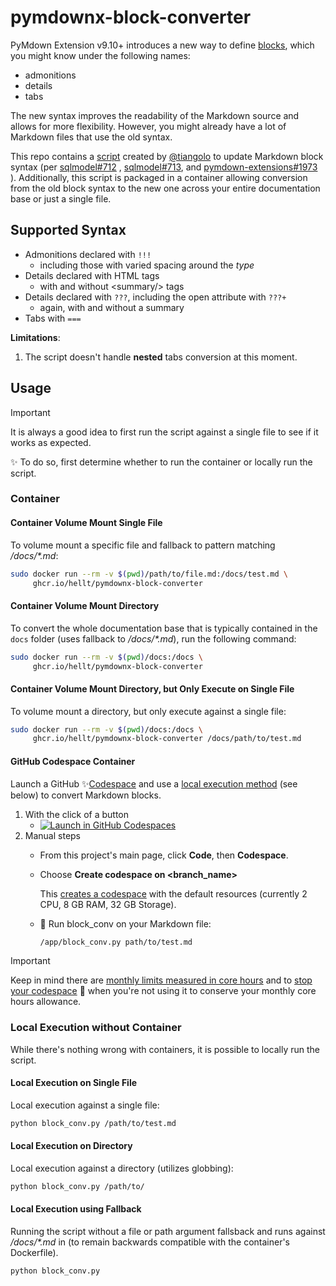 # pymdownx-block-converter

PyMdown Extension v9.10+ introduces a new way to define
[blocks](https://facelessuser.github.io/pymdown-extensions/extensions/blocks/),
which you might know under the following names:

* admonitions
* details
* tabs

The new syntax improves the readability of the Markdown source and allows for
more flexibility. However, you might already have a lot of Markdown files that
use the old syntax.

This repo contains a [script](main.py) created by [@tiangolo](https://github.com/tiangolo)
to update Markdown block syntax (per [sqlmodel#712](https://github.com/fastapi/sqlmodel/pull/712)
, [sqlmodel#713](https://github.com/fastapi/sqlmodel/pull/713), and
[pymdown-extensions#1973](https://github.com/facelessuser/pymdown-extensions/discussions/1973)
). Additionally, this script is packaged in a container allowing conversion from
the old block syntax to the new one across your entire documentation base or
just a single file.

## Supported Syntax

* Admonitions declared with `!!!`
  * including those with varied spacing around the _type_
* Details declared with HTML tags
  * with and without &lt;summary/> tags
* Details declared with `???`, including the open attribute with `???+`
  * again, with and without a summary
* Tabs with `===`

**Limitations**:

1. The script doesn't handle **nested** tabs conversion at this moment.

## Usage

> [!IMPORTANT]
> It is always a good idea to first run the script against a single file to see
> if it works as expected.
>
> :sparkles: To do so, first determine whether to run the container or locally
> run the script.

### Container

#### Container Volume Mount Single File

To volume mount a specific file and fallback to pattern matching _/docs/*.md_:

```bash
sudo docker run --rm -v $(pwd)/path/to/file.md:/docs/test.md \
     ghcr.io/hellt/pymdownx-block-converter
```

#### Container Volume Mount Directory

To convert the whole documentation base that is typically contained in the
`docs` folder (uses fallback to _/docs/*.md_), run the following command:

```bash
sudo docker run --rm -v $(pwd)/docs:/docs \
     ghcr.io/hellt/pymdownx-block-converter
```

#### Container Volume Mount Directory, but Only Execute on Single File

To volume mount a directory, but only execute against a single file:

```bash
sudo docker run --rm -v $(pwd)/docs:/docs \
     ghcr.io/hellt/pymdownx-block-converter /docs/path/to/test.md
```

#### GitHub Codespace Container

Launch a GitHub :sparkles:[Codespace](https://docs.github.com/en/codespaces/overview)
and use a [local execution method](#local-execution-without-container) (see
below) to convert Markdown blocks.

1. With the click of a button
   * [![Launch in GitHub Codespaces](https://img.shields.io/badge/block_conv-Launch%20Codespace-238636?logo=github)](https://github.com/codespaces/new/hellt/pymdownx-block-converter?devcontainer_path=.devcontainer%2Fdevcontainer.json)
1. Manual steps
   * From this project's main page, click **Code**, then **Codespace**.
   * Choose **Create codespace on \<branch_name\>**

      This [creates a codespace](https://docs.github.com/en/codespaces/developing-in-a-codespace/creating-a-codespace-for-a-repository#creating-a-codespace-for-a-repository)
      with the default resources (currently 2 CPU, 8 GB RAM, 32 GB Storage).

    * :rocket: Run block_conv on your Markdown file:

      ```bash
      /app/block_conv.py path/to/test.md
      ```

> [!IMPORTANT]
> Keep in mind there are
> [monthly limits measured in core hours](https://docs.github.com/en/billing/managing-billing-for-your-products/managing-billing-for-github-codespaces/about-billing-for-github-codespaces#monthly-included-storage-and-core-hours-for-personal-accounts)
> and to [stop your codespace](https://docs.github.com/en/codespaces/developing-in-a-codespace/stopping-and-starting-a-codespace)
> :stop_sign: when you're not using it to conserve your monthly core hours
> allowance.

### Local Execution without Container

While there's nothing wrong with containers, it is possible to locally run the
script.

#### Local Execution on Single File

Local execution against a single file:

```bash
python block_conv.py /path/to/test.md
```

#### Local Execution on Directory

Local execution against a directory (utilizes globbing):

```bash
python block_conv.py /path/to/
```

#### Local Execution using Fallback

Running the script without a file or path argument fallsback and runs against
_/docs/*.md_ in (to remain backwards compatible with the container's
Dockerfile).

```bash
python block_conv.py
```
